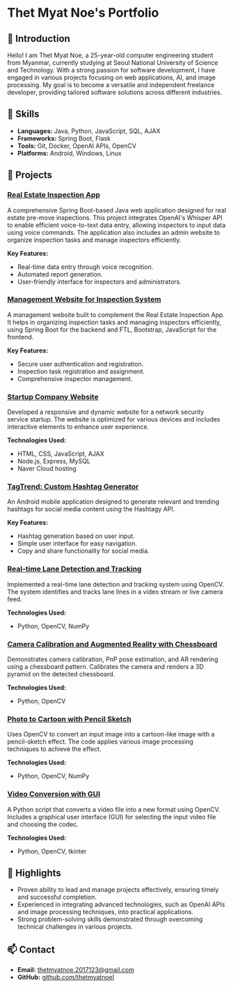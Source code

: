 # Thet Myat Noe's Portfolio

## 👋 Introduction
Hello! I am Thet Myat Noe, a 25-year-old computer engineering student from Myanmar, currently studying at Seoul National University of Science and Technology. With a strong passion for software development, I have engaged in various projects focusing on web applications, AI, and image processing. My goal is to become a versatile and independent freelance developer, providing tailored software solutions across different industries.

## 🔧 Skills
- **Languages:** Java, Python, JavaScript, SQL, AJAX
- **Frameworks:** Spring Boot, Flask
- **Tools:** Git, Docker, OpenAI APIs, OpenCV
- **Platforms:** Android, Windows, Linux

## 📂 Projects

### [Real Estate Inspection App](https://github.com/thetmyatnoel/inspector.git)
A comprehensive Spring Boot-based Java web application designed for real estate pre-move inspections. This project integrates OpenAI's Whisper API to enable efficient voice-to-text data entry, allowing inspectors to input data using voice commands. The application also includes an admin website to organize inspection tasks and manage inspectors efficiently.

**Key Features:**
- Real-time data entry through voice recognition.
- Automated report generation.
- User-friendly interface for inspectors and administrators.

### [Management Website for Inspection System](https://github.com/thetmyatnoel/Inspector_Management.git)
A management website built to complement the Real Estate Inspection App. It helps in organizing inspection tasks and managing inspectors efficiently, using Spring Boot for the backend and FTL, Bootstrap, JavaScript for the frontend.

**Key Features:**
- Secure user authentication and registration.
- Inspection task registration and assignment.
- Comprehensive inspector management.

### [Startup Company Website](https://github.com/thetmyatnoel/Fastpace.git)
Developed a responsive and dynamic website for a network security service startup. The website is optimized for various devices and includes interactive elements to enhance user experience.

**Technologies Used:**
- HTML, CSS, JavaScript, AJAX
- Node.js, Express, MySQL
- Naver Cloud hosting

### [TagTrend: Custom Hashtag Generator](https://github.com/thetmyatnoel/TagTrend.git)
An Android mobile application designed to generate relevant and trending hashtags for social media content using the Hashtagy API.

**Key Features:**
- Hashtag generation based on user input.
- Simple user interface for easy navigation.
- Copy and share functionality for social media.

### [Real-time Lane Detection and Tracking](https://github.com/thetmyatnoel/LaneDetection_and_Tracking.git)
Implemented a real-time lane detection and tracking system using OpenCV. The system identifies and tracks lane lines in a video stream or live camera feed.

**Technologies Used:**
- Python, OpenCV, NumPy

### [Camera Calibration and Augmented Reality with Chessboard](https://github.com/thetmyatnoel/Camera_Calibration_and_Augmented_Reality.git)
Demonstrates camera calibration, PnP pose estimation, and AR rendering using a chessboard pattern. Calibrates the camera and renders a 3D pyramid on the detected chessboard.

**Technologies Used:**
- Python, OpenCV

### [Photo to Cartoon with Pencil Sketch](https://github.com/thetmyatnoel/Photo_to_Cartoon_with_Pencilsketch.git)
Uses OpenCV to convert an input image into a cartoon-like image with a pencil-sketch effect. The code applies various image processing techniques to achieve the effect.

**Technologies Used:**
- Python, OpenCV, NumPy

### [Video Conversion with GUI](https://github.com/thetmyatnoel/Video_Conversion_with_GUI.git)
A Python script that converts a video file into a new format using OpenCV. Includes a graphical user interface (GUI) for selecting the input video file and choosing the codec.

**Technologies Used:**
- Python, OpenCV, tkinter

## 🌟 Highlights
- Proven ability to lead and manage projects effectively, ensuring timely and successful completion.
- Experienced in integrating advanced technologies, such as OpenAI APIs and image processing techniques, into practical applications.
- Strong problem-solving skills demonstrated through overcoming technical challenges in various projects.

## 📫 Contact
- **Email:** thetmyatnoe.2017123@gmail.com
- **GitHub:** [github.com/thetmyatnoel](https://github.com/thetmyatnoel)
